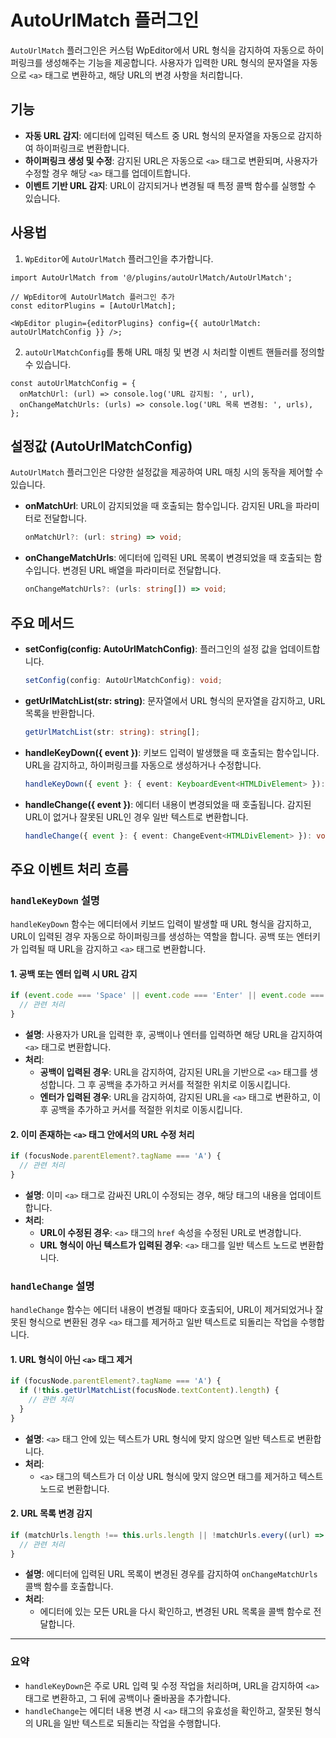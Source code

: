 # AutoUrlMatch 플러그인

`AutoUrlMatch` 플러그인은 커스텀 WpEditor에서 URL 형식을 감지하여 자동으로 하이퍼링크를 생성해주는 기능을 제공합니다. 사용자가 입력한 URL 형식의 문자열을 자동으로 `<a>` 태그로 변환하고, 해당 URL의 변경 사항을 처리합니다.

## 기능

- **자동 URL 감지**: 에디터에 입력된 텍스트 중 URL 형식의 문자열을 자동으로 감지하여 하이퍼링크로 변환합니다.
- **하이퍼링크 생성 및 수정**: 감지된 URL은 자동으로 `<a>` 태그로 변환되며, 사용자가 수정할 경우 해당 `<a>` 태그를 업데이트합니다.
- **이벤트 기반 URL 감지**: URL이 감지되거나 변경될 때 특정 콜백 함수를 실행할 수 있습니다.

## 사용법

1. `WpEditor`에 `AutoUrlMatch` 플러그인을 추가합니다.

```tsx
import AutoUrlMatch from '@/plugins/autoUrlMatch/AutoUrlMatch';

// WpEditor에 AutoUrlMatch 플러그인 추가
const editorPlugins = [AutoUrlMatch];

<WpEditor plugin={editorPlugins} config={{ autoUrlMatch: autoUrlMatchConfig }} />;
```

2. `autoUrlMatchConfig`를 통해 URL 매칭 및 변경 시 처리할 이벤트 핸들러를 정의할 수 있습니다.

```tsx
const autoUrlMatchConfig = {
  onMatchUrl: (url) => console.log('URL 감지됨: ', url),
  onChangeMatchUrls: (urls) => console.log('URL 목록 변경됨: ', urls),
};
```

## 설정값 (AutoUrlMatchConfig)

`AutoUrlMatch` 플러그인은 다양한 설정값을 제공하여 URL 매칭 시의 동작을 제어할 수 있습니다.

- **onMatchUrl**: URL이 감지되었을 때 호출되는 함수입니다. 감지된 URL을 파라미터로 전달합니다.
  
  ```ts
  onMatchUrl?: (url: string) => void;
  ```

- **onChangeMatchUrls**: 에디터에 입력된 URL 목록이 변경되었을 때 호출되는 함수입니다. 변경된 URL 배열을 파라미터로 전달합니다.
  
  ```ts
  onChangeMatchUrls?: (urls: string[]) => void;
  ```

## 주요 메서드

- **setConfig(config: AutoUrlMatchConfig)**: 플러그인의 설정 값을 업데이트합니다.
  
  ```ts
  setConfig(config: AutoUrlMatchConfig): void;
  ```

- **getUrlMatchList(str: string)**: 문자열에서 URL 형식의 문자열을 감지하고, URL 목록을 반환합니다.
  
  ```ts
  getUrlMatchList(str: string): string[];
  ```

- **handleKeyDown({ event })**: 키보드 입력이 발생했을 때 호출되는 함수입니다. URL을 감지하고, 하이퍼링크를 자동으로 생성하거나 수정합니다.
  
  ```ts
  handleKeyDown({ event }: { event: KeyboardEvent<HTMLDivElement> }): void;
  ```

- **handleChange({ event })**: 에디터 내용이 변경되었을 때 호출됩니다. 감지된 URL이 없거나 잘못된 URL인 경우 일반 텍스트로 변환합니다.
  
  ```ts
  handleChange({ event }: { event: ChangeEvent<HTMLDivElement> }): void;
  ```

## 주요 이벤트 처리 흐름

### `handleKeyDown` 설명

`handleKeyDown` 함수는 에디터에서 키보드 입력이 발생할 때 URL 형식을 감지하고, URL이 입력된 경우 자동으로 하이퍼링크를 생성하는 역할을 합니다. 공백 또는 엔터키가 입력될 때 URL을 감지하고 `<a>` 태그로 변환합니다.

#### 1. **공백 또는 엔터 입력 시 URL 감지**

```ts
if (event.code === 'Space' || event.code === 'Enter' || event.code === 'NumpadEnter') {
  // 관련 처리
}
```

- **설명**: 사용자가 URL을 입력한 후, 공백이나 엔터를 입력하면 해당 URL을 감지하여 `<a>` 태그로 변환합니다.
- **처리**:
  - **공백이 입력된 경우**: URL을 감지하여, 감지된 URL을 기반으로 `<a>` 태그를 생성합니다. 그 후 공백을 추가하고 커서를 적절한 위치로 이동시킵니다.
  - **엔터가 입력된 경우**: URL을 감지하여, 감지된 URL을 `<a>` 태그로 변환하고, 이후 공백을 추가하고 커서를 적절한 위치로 이동시킵니다.

#### 2. **이미 존재하는 `<a>` 태그 안에서의 URL 수정 처리**

```ts
if (focusNode.parentElement?.tagName === 'A') {
  // 관련 처리
}
```

- **설명**: 이미 `<a>` 태그로 감싸진 URL이 수정되는 경우, 해당 태그의 내용을 업데이트합니다.
- **처리**:
  - **URL이 수정된 경우**: `<a>` 태그의 `href` 속성을 수정된 URL로 변경합니다.
  - **URL 형식이 아닌 텍스트가 입력된 경우**: `<a>` 태그를 일반 텍스트 노드로 변환합니다.

### `handleChange` 설명

`handleChange` 함수는 에디터 내용이 변경될 때마다 호출되어, URL이 제거되었거나 잘못된 형식으로 변환된 경우 `<a>` 태그를 제거하고 일반 텍스트로 되돌리는 작업을 수행합니다.

#### 1. **URL 형식이 아닌 `<a>` 태그 제거**

```ts
if (focusNode.parentElement?.tagName === 'A') {
  if (!this.getUrlMatchList(focusNode.textContent).length) {
    // 관련 처리
  }
}
```

- **설명**: `<a>` 태그 안에 있는 텍스트가 URL 형식에 맞지 않으면 일반 텍스트로 변환합니다.
- **처리**:
  - `<a>` 태그의 텍스트가 더 이상 URL 형식에 맞지 않으면 태그를 제거하고 텍스트 노드로 변환합니다.

#### 2. **URL 목록 변경 감지**

```ts
if (matchUrls.length !== this.urls.length || !matchUrls.every((url) => this.urls.includes(url))) {
  // 관련 처리
}
```

- **설명**: 에디터에 입력된 URL 목록이 변경된 경우를 감지하여 `onChangeMatchUrls` 콜백 함수를 호출합니다.
- **처리**:
  - 에디터에 있는 모든 URL을 다시 확인하고, 변경된 URL 목록을 콜백 함수로 전달합니다.

---

### 요약

- `handleKeyDown`은 주로 URL 입력 및 수정 작업을 처리하며, URL을 감지하여 `<a>` 태그로 변환하고, 그 뒤에 공백이나 줄바꿈을 추가합니다.
- `handleChange`는 에디터 내용 변경 시 `<a>` 태그의 유효성을 확인하고, 잘못된 형식의 URL을 일반 텍스트로 되돌리는 작업을 수행합니다.